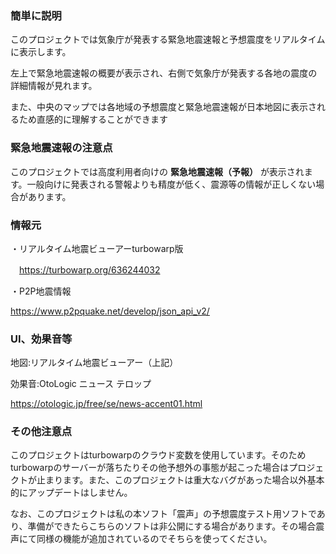 ### 簡単に説明
このプロジェクトでは気象庁が発表する緊急地震速報と予想震度をリアルタイムに表示します。

左上で緊急地震速報の概要が表示され、右側で気象庁が発表する各地の震度の詳細情報が見れます。

また、中央のマップでは各地域の予想震度と緊急地震速報が日本地図に表示されるため直感的に理解することができます

### 緊急地震速報の注意点
このプロジェクトでは高度利用者向けの **緊急地震速報（予報）** が表示されます。一般向けに発表される警報よりも精度が低く、震源等の情報が正しくない場合があります。

### 情報元
・リアルタイム地震ビューアーturbowarp版

　https://turbowarp.org/636244032

 ・P2P地震情報
 
  https://www.p2pquake.net/develop/json_api_v2/

### UI、効果音等
地図:リアルタイム地震ビューアー（上記）

効果音:OtoLogic ニュース テロップ

https://otologic.jp/free/se/news-accent01.html

### その他注意点
このプロジェクトはturbowarpのクラウド変数を使用しています。そのためturbowarpのサーバーが落ちたりその他予想外の事態が起こった場合はプロジェクトが止まります。また、このプロジェクトは重大なバグがあった場合以外基本的にアップデートはしません。

なお、このプロジェクトは私の本ソフト「震声」の予想震度テスト用ソフトであり、準備ができたらこちらのソフトは非公開にする場合があります。その場合震声にて同様の機能が追加されているのでそちらを使ってください。
